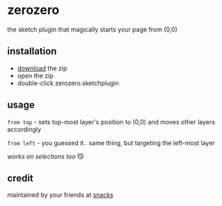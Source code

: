 # zerozero

the sketch plugin that magically starts your page from (0,0)

## installation

- [download](https://cdn.jsdelivr.net/gh/flavormingo/zerozero@master/zerozero.sketchplugin.zip) the zip
- open the zip
- double-click zerozero.sketchplugin

## usage

`from top` - sets top-most layer's position to (0,0) and moves other layers accordingly

`from left` - you guessed it.. same thing, but targeting the left-most layer

*works on selections too* 😼

## credit
maintained by your friends at [snacks](https://www.madebysnacks.com)
